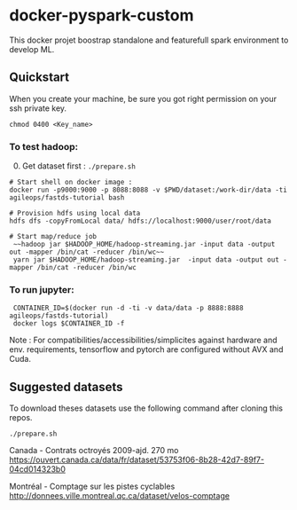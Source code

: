 # docker-pyspark-custom

This docker projet boostrap standalone and featurefull spark environment to develop ML.

## Quickstart

When you create your machine, be sure you got right permission on your ssh private key.

```
chmod 0400 <Key_name>
```

### To test hadoop:

0. Get dataset first : `./prepare.sh`

```
# Start shell on docker image :
docker run -p9000:9000 -p 8088:8088 -v $PWD/dataset:/work-dir/data -ti agileops/fastds-tutorial bash

# Provision hdfs using local data
hdfs dfs -copyFromLocal data/ hdfs://localhost:9000/user/root/data

# Start map/reduce job
 ~~hadoop jar $HADOOP_HOME/hadoop-streaming.jar -input data -output out -mapper /bin/cat -reducer /bin/wc~~
 yarn jar $HADOOP_HOME/hadoop-streaming.jar  -input data -output out -mapper /bin/cat -reducer /bin/wc
```


### To run jupyter:

```
 CONTAINER_ID=$(docker run -d -ti -v data/data -p 8888:8888 agileops/fastds-tutorial)
 docker logs $CONTAINER_ID -f
```


Note : For compatibilities/accessibilities/simplicites against hardware and env. requirements, tensorflow and pytorch are configured without AVX and Cuda.



## Suggested datasets

To download theses datasets use the following command after cloning this repos.

```
./prepare.sh
```

Canada - Contrats octroyés 2009-ajd. 270 mo
https://ouvert.canada.ca/data/fr/dataset/53753f06-8b28-42d7-89f7-04cd014323b0

Montréal - Comptage sur les pistes cyclables
http://donnees.ville.montreal.qc.ca/dataset/velos-comptage
